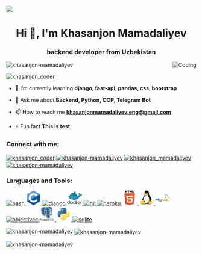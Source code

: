 <img style="display: block; text-align: center"
     src="https://media.geeksforgeeks.org/wp-content/uploads/20221123153249/SkillsRequiredtoBecomeaBackendDeveloper.png">
<h1 align="center">Hi 👋, I'm Khasanjon Mamadaliyev</h1>
<h3 align="center">backend developer from Uzbekistan</h3>
<img align="right" alt="Coding"
     width"400" src="https://media2.giphy.com/media/v1.Y2lkPTc5MGI3NjExYjE5NzA0MWIzNWFkNzkxMmVmM2QxYTU3OWQ4MWNiMDJlNDE3OTVhMiZjdD1n/qgQUggAC3Pfv687qPC/giphy.gif">
<p align="left"><img
        src="https://komarev.com/ghpvc/?username=khasanjon-mamadaliyev&label=Profile%20views&color=0e75b6&style=flat"
        alt="khasanjon-mamadaliyev"/></p>

<p align="left"><a href="https://twitter.com/khasanjon_coder" target="blank"><img
        src="https://img.shields.io/twitter/follow/khasanjon_coder?logo=twitter&style=for-the-badge"
        alt="khasanjon_coder"/></a></p>

- 🌱 I’m currently learning **django, fast-api, pandas, css, bootstrap**

- 💬 Ask me about **Backend, Python, OOP, Telegram Bot**

- 📫 How to reach me **khasanjonmamadaliyev.eng@gmail.com**

- ⚡ Fun fact **This is test**

<h3 align="left">Connect with me:</h3>
<p align="left">
    <a href="https://twitter.com/khasanjon_coder" target="blank"><img align="center"
                                                                      src="https://raw.githubusercontent.com/rahuldkjain/github-profile-readme-generator/master/src/images/icons/Social/twitter.svg"
                                                                      alt="khasanjon_coder" height="30" width="40"/></a>
    <a href="https://linkedin.com/in/khasanjon-mamadaliyev" target="blank"><img align="center"
                                                                                src="https://raw.githubusercontent.com/rahuldkjain/github-profile-readme-generator/master/src/images/icons/Social/linked-in-alt.svg"
                                                                                alt="khasanjon-mamadaliyev" height="30"
                                                                                width="40"/></a>
    <a href="https://instagram.com/khasanjon_mamadaliyev" target="blank"><img align="center"
                                                                              src="https://raw.githubusercontent.com/rahuldkjain/github-profile-readme-generator/master/src/images/icons/Social/instagram.svg"
                                                                              alt="khasanjon_mamadaliyev" height="30"
                                                                              width="40"/></a>
    <a href="https://www.leetcode.com/khasanjon-mamadaliyev" target="blank"><img align="center"
                                                                                 src="https://raw.githubusercontent.com/rahuldkjain/github-profile-readme-generator/master/src/images/icons/Social/leet-code.svg"
                                                                                 alt="khasanjon-mamadaliyev" height="30"
                                                                                 width="40"/></a>
</p>

<h3 align="left">Languages and Tools:</h3>
<p align="left"><a href="https://www.gnu.org/software/bash/" target="_blank" rel="noreferrer"> <img
        src="https://www.vectorlogo.zone/logos/gnu_bash/gnu_bash-icon.svg" alt="bash" width="40" height="40"/> </a> <a
        href="https://www.cprogramming.com/" target="_blank" rel="noreferrer"> <img
        src="https://raw.githubusercontent.com/devicons/devicon/master/icons/c/c-original.svg" alt="c" width="40"
        height="40"/> </a> <a href="https://www.djangoproject.com/" target="_blank" rel="noreferrer"> <img
        src="https://cdn.worldvectorlogo.com/logos/django.svg" alt="django" width="40" height="40"/> </a> <a
        href="https://www.docker.com/" target="_blank" rel="noreferrer"> <img
        src="https://raw.githubusercontent.com/devicons/devicon/master/icons/docker/docker-original-wordmark.svg"
        alt="docker" width="40" height="40"/> </a> <a href="https://git-scm.com/" target="_blank" rel="noreferrer"> <img
        src="https://www.vectorlogo.zone/logos/git-scm/git-scm-icon.svg" alt="git" width="40" height="40"/> </a> <a
        href="https://heroku.com" target="_blank" rel="noreferrer"> <img
        src="https://www.vectorlogo.zone/logos/heroku/heroku-icon.svg" alt="heroku" width="40" height="40"/> </a> <a
        href="https://www.w3.org/html/" target="_blank" rel="noreferrer"> <img
        src="https://raw.githubusercontent.com/devicons/devicon/master/icons/html5/html5-original-wordmark.svg"
        alt="html5" width="40" height="40"/> </a> <a href="https://www.linux.org/" target="_blank" rel="noreferrer">
    <img src="https://raw.githubusercontent.com/devicons/devicon/master/icons/linux/linux-original.svg" alt="linux"
         width="40" height="40"/> </a> <a href="https://www.mysql.com/" target="_blank" rel="noreferrer"> <img
        src="https://raw.githubusercontent.com/devicons/devicon/master/icons/mysql/mysql-original-wordmark.svg"
        alt="mysql" width="40" height="40"/> </a> <a
        href="https://developer.apple.com/library/archive/documentation/Cocoa/Conceptual/ProgrammingWithObjectiveC/Introduction/Introduction.html"
        target="_blank" rel="noreferrer"> <img
        src="https://www.vectorlogo.zone/logos/apple_objectivec/apple_objectivec-icon.svg" alt="objectivec" width="40"
        height="40"/> </a> <a href="https://www.postgresql.org" target="_blank" rel="noreferrer"> <img
        src="https://raw.githubusercontent.com/devicons/devicon/master/icons/postgresql/postgresql-original-wordmark.svg"
        alt="postgresql" width="40" height="40"/> </a> <a href="https://www.python.org" target="_blank"
                                                          rel="noreferrer"> <img
        src="https://raw.githubusercontent.com/devicons/devicon/master/icons/python/python-original.svg" alt="python"
        width="40" height="40"/> </a> <a href="https://www.sqlite.org/" target="_blank" rel="noreferrer"> <img
        src="https://www.vectorlogo.zone/logos/sqlite/sqlite-icon.svg" alt="sqlite" width="40" height="40"/> </a></p>

<p><img align="left"
        src="https://github-readme-stats.vercel.app/api/top-langs?username=khasanjon-mamadaliyev&show_icons=true&locale=en&layout=compact"
        alt="khasanjon-mamadaliyev"/></p>

<p>&nbsp;<img align="center"
              src="https://github-readme-stats.vercel.app/api?username=khasanjon-mamadaliyev&show_icons=true&locale=en"
              alt="khasanjon-mamadaliyev"/></p>

<p><img align="center" src="https://github-readme-streak-stats.herokuapp.com/?user=khasanjon-mamadaliyev&"
        alt="khasanjon-mamadaliyev"/></p>
